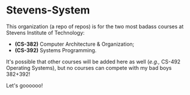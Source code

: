 # Stevens-System

This organization (a repo of repos) is for the two most badass courses at Stevens Institute of Technology:
- **(CS-382)** Computer Architecture & Organization;
- **(CS-392)** Systems Programming.

It's possible that other courses will be added here as well (_e.g.,_ CS-492 Operating Systems), but no courses can compete with my bad boys 382+392!

Let's goooooo!
